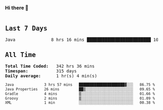 ### Hi there 👋

<!--WakaTime-Start-->
<pre><h2>Last 7 Days</h2>Java              8 hrs 16 mins █████████████████████████ 100.00 %</br><h2>All Time</h2><strong>Total Time Coded:   </strong>342 hrs 36 mins</br><strong>Timespan:           </strong>315 days</br><strong>Daily average:      </strong>1 hr(s) 4 min(s)</pre>
<!--WakaTime-End-->

<!--START_SECTION:waka-->

```txt
Java              3 hrs 57 mins   █████████████████████▓░░░   86.75 %
Java Properties   26 mins         ██▒░░░░░░░░░░░░░░░░░░░░░░   09.65 %
Gradle            4 mins          ▒░░░░░░░░░░░░░░░░░░░░░░░░   01.66 %
Groovy            2 mins          ▒░░░░░░░░░░░░░░░░░░░░░░░░   01.09 %
XML               1 min           ░░░░░░░░░░░░░░░░░░░░░░░░░   00.38 %
```

<!--END_SECTION:waka-->

 <!-- waka-box start -->
 <!-- waka-box end -->

